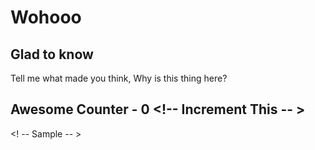 # Wohooo

## Glad to know

Tell me what made you think, Why is this thing here?

## Awesome Counter - 0 <!-- Increment This -- >

<! -- Sample -- >
<!-- 1. I <GITHUB USERNAME> found <script name> Awesome. -- >

<!-- 2. I <GITHUB USERNAME> found <script name> Awesome. -- >

<!-- Don't Delete the sample, they are just comments. BUT DONT FOREGET TO DECOMMENT -- >
